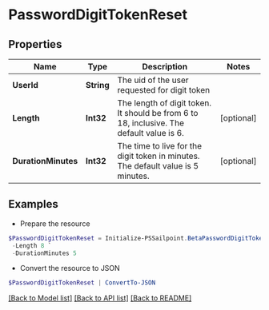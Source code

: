 # PasswordDigitTokenReset
## Properties

Name | Type | Description | Notes
------------ | ------------- | ------------- | -------------
**UserId** | **String** | The uid of the user requested for digit token | 
**Length** | **Int32** | The length of digit token. It should be from 6 to 18, inclusive. The default value is 6. | [optional] 
**DurationMinutes** | **Int32** | The time to live for the digit token in minutes. The default value is 5 minutes. | [optional] 

## Examples

- Prepare the resource
```powershell
$PasswordDigitTokenReset = Initialize-PSSailpoint.BetaPasswordDigitTokenReset  -UserId Abby.Smith `
 -Length 8 `
 -DurationMinutes 5
```

- Convert the resource to JSON
```powershell
$PasswordDigitTokenReset | ConvertTo-JSON
```

[[Back to Model list]](../README.md#documentation-for-models) [[Back to API list]](../README.md#documentation-for-api-endpoints) [[Back to README]](../README.md)

